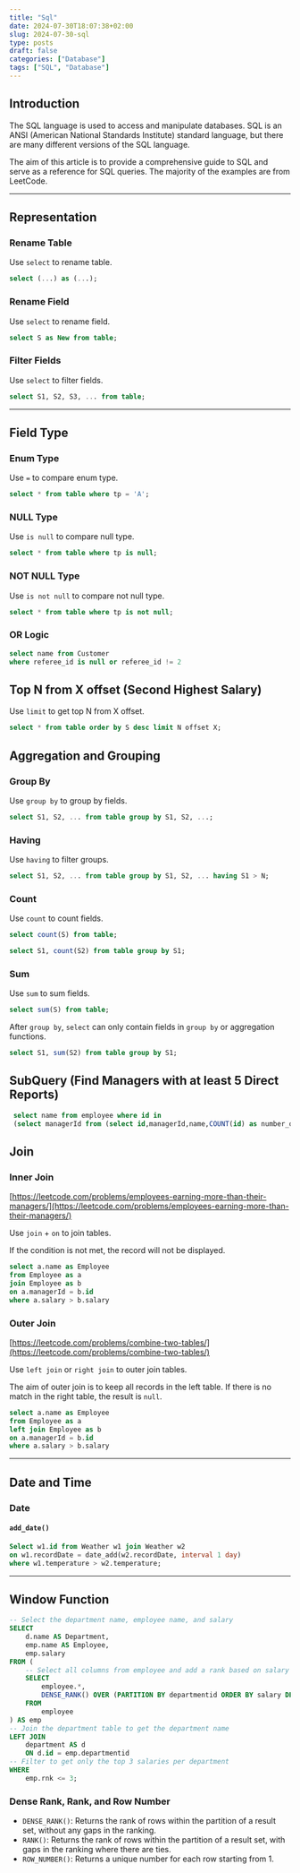 ```yaml
---
title: "Sql"
date: 2024-07-30T18:07:38+02:00
slug: 2024-07-30-sql
type: posts
draft: false
categories: ["Database"]
tags: ["SQL", "Database"]
---
```


## Introduction

The SQL language is used to access and manipulate databases. SQL is an ANSI (American National Standards Institute) standard language, but there are many different versions of the SQL language.

The aim of this article is to provide a comprehensive guide to SQL and serve as a reference for SQL queries. The majority of the examples are from LeetCode.

---

## Representation

### Rename Table

Use `select` to rename table.

```sql
select (...) as (...);
```

### Rename Field

Use `select` to rename field.

```sql
select S as New from table;
```

### Filter Fields

Use `select` to filter fields.

```sql
select S1, S2, S3, ... from table;
```

---

## Field Type

### Enum Type

Use `=` to compare enum type.

```sql
select * from table where tp = 'A';
```

### NULL Type

Use `is null` to compare null type.

```sql
select * from table where tp is null;
```

### NOT NULL Type

Use `is not null` to compare not null type.

```sql
select * from table where tp is not null;
```

### OR Logic

```sql
select name from Customer
where referee_id is null or referee_id != 2
```

## Top N from X offset (Second Highest Salary)

Use `limit` to get top N from X offset.

```sql
select * from table order by S desc limit N offset X;
```

## Aggregation and Grouping

### Group By

Use `group by` to group by fields.

```sql
select S1, S2, ... from table group by S1, S2, ...;
```

### Having

Use `having` to filter groups.

```sql
select S1, S2, ... from table group by S1, S2, ... having S1 > N;
```

### Count

Use `count` to count fields.

```sql
select count(S) from table;
```

```sql
select S1, count(S2) from table group by S1;
```

### Sum

Use `sum` to sum fields.

```sql
select sum(S) from table;
```

After `group by`, `select` can only contain fields in `group by` or aggregation functions.

```sql
select S1, sum(S2) from table group by S1;
```

## SubQuery (Find Managers with at least 5 Direct Reports)

```sql
 select name from employee where id in 
 (select managerId from (select id,managerId,name,COUNT(id) as number_of_report from Employee group by managerId ) as New where New.number_of_report>=5)
```

## Join

### Inner Join

[https://leetcode.com/problems/employees-earning-more-than-their-managers/](https://leetcode.com/problems/employees-earning-more-than-their-managers/)

Use `join` + `on` to join tables.

If the condition is not met, the record will not be displayed.

```sql
select a.name as Employee
from Employee as a
join Employee as b
on a.managerId = b.id
where a.salary > b.salary
```

### Outer Join

[https://leetcode.com/problems/combine-two-tables/](https://leetcode.com/problems/combine-two-tables/)

Use `left join` or `right join` to outer join tables.

The aim of outer join is to keep all records in the left table. If there is no match in the right table, the result is `null`.

```sql
select a.name as Employee
from Employee as a
left join Employee as b
on a.managerId = b.id
where a.salary > b.salary
```

---

## Date and Time

### Date

#### `add_date()`

```sql
Select w1.id from Weather w1 join Weather w2 
on w1.recordDate = date_add(w2.recordDate, interval 1 day)
where w1.temperature > w2.temperature;
```

---

## Window Function

```sql
-- Select the department name, employee name, and salary
SELECT 
    d.name AS Department, 
    emp.name AS Employee, 
    emp.salary 
FROM (
    -- Select all columns from employee and add a rank based on salary within each department
    SELECT 
        employee.*, 
        DENSE_RANK() OVER (PARTITION BY departmentid ORDER BY salary DESC) AS rnk 
    FROM 
        employee
) AS emp
-- Join the department table to get the department name
LEFT JOIN 
    department AS d 
    ON d.id = emp.departmentid
-- Filter to get only the top 3 salaries per department
WHERE 
    emp.rnk <= 3;
```

### Dense Rank, Rank, and Row Number

- `DENSE_RANK()`: Returns the rank of rows within the partition of a result set, without any gaps in the ranking.
- `RANK()`: Returns the rank of rows within the partition of a result set, with gaps in the ranking where there are ties.
- `ROW_NUMBER()`: Returns a unique number for each row starting from 1.
